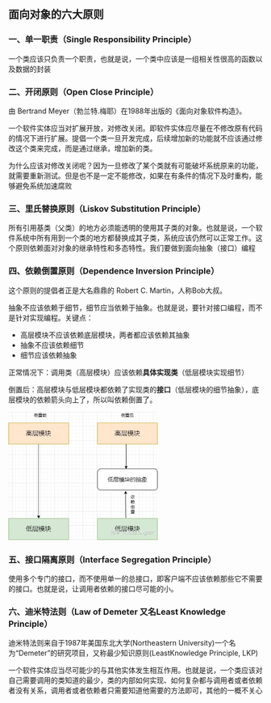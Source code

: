 ## 面向对象的六大原则

### 一、单一职责（Single Responsibility Principle）

一个类应该只负责一个职责，也就是说，一个类中应该是一组相关性很高的函数以及数据的封装

### 二、开闭原则（Open Close Principle）

由 Bertrand Meyer（勃兰特.梅耶）在1988年出版的《面向对象软件构造》。

一个软件实体应当对扩展开放，对修改关闭。即软件实体应尽量在不修改原有代码的情况下进行扩展。提倡一个类一旦开发完成，后续增加新的功能就不应该通过修改这个类来完成，而是通过继承，增加新的类。

为什么应该对修改关闭呢？因为一旦修改了某个类就有可能破坏系统原来的功能，就需要重新测试。但是也不是一定不能修改，如果在有条件的情况下及时重构，能够避免系统加速腐败

### 三、里氏替换原则（Liskov Substitution Principle）

所有引用基类（父类）的地方必须能透明的使用其子类的对象。也就是说，一个软件系统中所有用到一个类的地方都替换成其子类，系统应该仍然可以正常工作。这个原则依赖面对对象的继承特性和多态特性。我们要做到面向抽象（接口）编程

### 四、依赖倒置原则（Dependence Inversion Principle）

这个原则的提倡者正是大名鼎鼎的 Robert C. Martin，人称Bob大叔。

抽象不应该依赖于细节，细节应当依赖于抽象。也就是说，要针对接口编程，而不是针对实现编程。关键点：

- 高层模块不应该依赖底层模块，两者都应该依赖其抽象
- 抽象不应该依赖细节
- 细节应该依赖抽象

正常情况下：调用类（高层模块）应该依赖**具体实现类**（低层模块实现细节）

倒置后：高层模块与低层模块都依赖了实现类的**接口**（低层模块的细节抽象），底层模块的依赖箭头向上了，所以叫依赖倒置了。

<img src="./image/倒置依赖.jpg" style="zoom:70%;" />

### 五、接口隔离原则（Interface Segregation Principle）

使用多个专门的接口，而不使用单一的总接口，即客户端不应该依赖那些它不需要的接口。也就是说，让调用者依赖的接口尽可能的小。

### 六、迪米特法则（Law of Demeter 又名Least Knowledge Principle）

迪米特法则来自于1987年美国东北大学(Northeastern University)一个名为“Demeter”的研究项目，又称最少知识原则(LeastKnowledge Principle, LKP)

一个软件实体应当尽可能少的与其他实体发生相互作用。也就是说，一个类应该对自己需要调用的类知道的最少，类的内部如何实现、如何复杂都与调用者或者依赖者没有关系，调用者或者依赖者只需要知道他需要的方法即可，其他的一概不关心





























